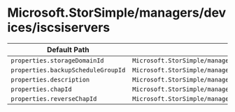 # Microsoft.StorSimple/managers/devices/iscsiservers

| Default Path | Alias |
|---|---|
| `properties.storageDomainId` | `Microsoft.StorSimple/managers/devices/iscsiservers/storageDomainId` |
| `properties.backupScheduleGroupId` | `Microsoft.StorSimple/managers/devices/iscsiservers/backupScheduleGroupId` |
| `properties.description` | `Microsoft.StorSimple/managers/devices/iscsiservers/description` |
| `properties.chapId` | `Microsoft.StorSimple/managers/devices/iscsiservers/chapId` |
| `properties.reverseChapId` | `Microsoft.StorSimple/managers/devices/iscsiservers/reverseChapId` |

